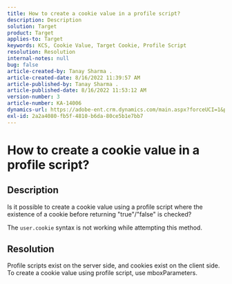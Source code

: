 ```yaml
---
title: How to create a cookie value in a profile script?
description: Description
solution: Target
product: Target
applies-to: Target
keywords: KCS, Cookie Value, Target Cookie, Profile Script
resolution: Resolution
internal-notes: null
bug: false
article-created-by: Tanay Sharma .
article-created-date: 8/16/2022 11:39:57 AM
article-published-by: Tanay Sharma .
article-published-date: 8/16/2022 11:53:12 AM
version-number: 3
article-number: KA-14006
dynamics-url: https://adobe-ent.crm.dynamics.com/main.aspx?forceUCI=1&pagetype=entityrecord&etn=knowledgearticle&id=c96ccc21-581d-ed11-b83e-0022480862c6
exl-id: 2a2a4080-fb5f-4810-b6da-80ce5b1e7bb7
---
```

# How to create a cookie value in a profile script?

## Description


Is it possible to create a cookie value using a profile script where the existence of a cookie before returning "true"/"false" is checked?

The `user.cookie` syntax is not working while attempting this method.


## Resolution


Profile scripts exist on the server side, and cookies exist on the client side. To create a cookie value using profile script, use mboxParameters.
